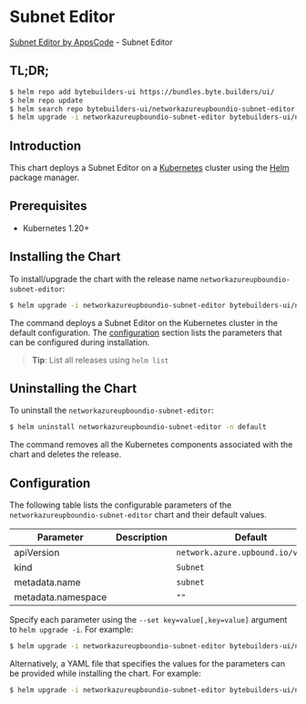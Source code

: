 # Subnet Editor

[Subnet Editor by AppsCode](https://byte.builders) - Subnet Editor

## TL;DR;

```bash
$ helm repo add bytebuilders-ui https://bundles.byte.builders/ui/
$ helm repo update
$ helm search repo bytebuilders-ui/networkazureupboundio-subnet-editor --version=v0.4.18
$ helm upgrade -i networkazureupboundio-subnet-editor bytebuilders-ui/networkazureupboundio-subnet-editor -n default --create-namespace --version=v0.4.18
```

## Introduction

This chart deploys a Subnet Editor on a [Kubernetes](http://kubernetes.io) cluster using the [Helm](https://helm.sh) package manager.

## Prerequisites

- Kubernetes 1.20+

## Installing the Chart

To install/upgrade the chart with the release name `networkazureupboundio-subnet-editor`:

```bash
$ helm upgrade -i networkazureupboundio-subnet-editor bytebuilders-ui/networkazureupboundio-subnet-editor -n default --create-namespace --version=v0.4.18
```

The command deploys a Subnet Editor on the Kubernetes cluster in the default configuration. The [configuration](#configuration) section lists the parameters that can be configured during installation.

> **Tip**: List all releases using `helm list`

## Uninstalling the Chart

To uninstall the `networkazureupboundio-subnet-editor`:

```bash
$ helm uninstall networkazureupboundio-subnet-editor -n default
```

The command removes all the Kubernetes components associated with the chart and deletes the release.

## Configuration

The following table lists the configurable parameters of the `networkazureupboundio-subnet-editor` chart and their default values.

|     Parameter      | Description |                    Default                    |
|--------------------|-------------|-----------------------------------------------|
| apiVersion         |             | <code>network.azure.upbound.io/v1beta1</code> |
| kind               |             | <code>Subnet</code>                           |
| metadata.name      |             | <code>subnet</code>                           |
| metadata.namespace |             | <code>""</code>                               |


Specify each parameter using the `--set key=value[,key=value]` argument to `helm upgrade -i`. For example:

```bash
$ helm upgrade -i networkazureupboundio-subnet-editor bytebuilders-ui/networkazureupboundio-subnet-editor -n default --create-namespace --version=v0.4.18 --set apiVersion=network.azure.upbound.io/v1beta1
```

Alternatively, a YAML file that specifies the values for the parameters can be provided while
installing the chart. For example:

```bash
$ helm upgrade -i networkazureupboundio-subnet-editor bytebuilders-ui/networkazureupboundio-subnet-editor -n default --create-namespace --version=v0.4.18 --values values.yaml
```
